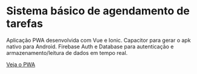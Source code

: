 <h1>Sistema básico de agendamento de tarefas</h1>

Aplicação PWA desenvolvida com Vue e Ionic. Capacitor para gerar o apk nativo para Android. Firebase Auth e Database para autenticação e armazenamento/leitura de dados em tempo real.

<a href="https://ionic-project-bd4a7.web.app/panel">Veja o PWA</a>
